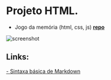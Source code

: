 # Projeto HTML.

- Jogo da memória (html, css, js) **[repo](https://github.com/rodmantovani/gameHTML/tree/main/jogo_memoria)**

![screenshot](https://github.com/rodmantovani/game_HTML/blob/main/jogo_memoria/screenshot.PNG)

## Links:
[- Sintaxa básica de Markdown](https://www.markdownguide.org/basic-syntax/)
